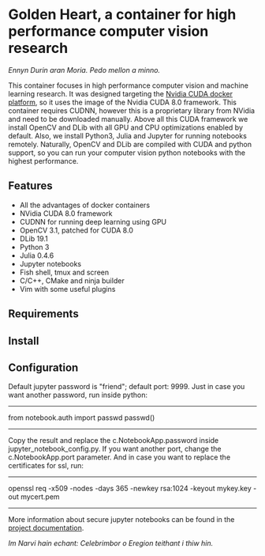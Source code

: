 # Golden Heart, a container for high performance computer vision research

*Ennyn Durin aran Moria. Pedo mellon a minno.*

This container focuses in high performance computer vision and machine learning research.
It was designed targeting the  [Nvidia CUDA docker platform](https://devblogs.nvidia.com/parallelforall/nvidia-docker-gpu-server-application-deployment-made-easy/),
so it uses the image of the Nvidia CUDA 8.0 framework.
This container requires CUDNN, however this is a proprietary library from NVidia and need to be downloaded manually.
Above all this CUDA framework we install OpenCV and DLib with all GPU and CPU optimizations enabled by default.
Also, we install Python3, Julia and Jupyter for running notebooks remotely.
Naturally, OpenCV and DLib are compiled with CUDA and python support, so
you can run your computer vision python notebooks with the highest performance.

## Features

* All the advantages of docker containers
* NVidia CUDA 8.0 framework
* CUDNN for running deep learning using GPU
* OpenCV 3.1, patched for CUDA 8.0
* DLib 19.1
* Python 3
* Julia 0.4.6
* Jupyter notebooks
* Fish shell, tmux and screen
* C/C++, CMake and ninja builder
* Vim with some useful plugins

## Requirements

## Install

## Configuration

Default jupyter password is "friend"; default port: 9999.
Just in case you want another password, run inside python:

***
from notebook.auth import passwd
passwd()
***

Copy the result and replace the c.NotebookApp.password inside jupyter_notebook_config.py.
If you want another port, change the c.NotebookApp.port parameter.
And in case you want to replace the certificates for ssl, run:

***
openssl req -x509 -nodes -days 365 -newkey rsa:1024 -keyout mykey.key -out mycert.pem
***

More information about secure jupyter notebooks can be found in the [project documentation](http://jupyter-notebook.readthedocs.org/en/latest/public_server.html).


*Im Narvi hain echant: Celebrimbor o Eregion teithant i thiw hin.*
